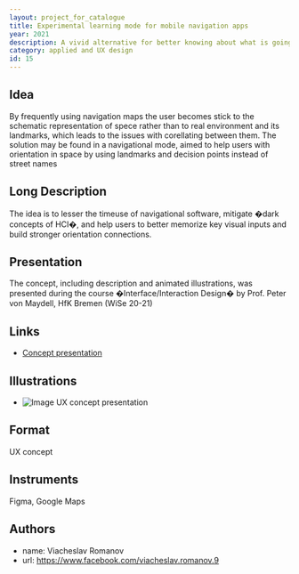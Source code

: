 ```yaml
---
layout: project_for_catalogue
title: Experimental learning mode for mobile navigation apps
year: 2021
description: A vivid alternative for better knowing about what is going on around and how to get there
category: applied and UX design
id: 15
---
```

## Idea

By frequently using navigation maps the user becomes stick to the schematic representation of spece rather than to real environment and its landmarks, which leads to the issues with corellating between them. The solution may be found in a navigational mode, aimed to help users with orientation in space by using landmarks and decision points instead of street names

## Long Description

The idea is to lesser the timeuse of navigational software, mitigate �dark concepts of HCI�, and help users to better memorize key visual inputs and build stronger orientation connections.

## Presentation

The concept, including description and animated illustrations, was presented during the course �Interface/Interaction Design� by Prof. Peter von Maydell, HfK Bremen (WiSe 20-21)

## Links

- [Concept presentation](https://www.figma.com/proto/ZA9Tt6VvTMIBJrb0pmrVuS/Untitled?node-id=117%3A4634&starting-point-node-id=117%3A4775)

## Illustrations

- ![Image]('url') UX concept presentation

## Format

UX concept

## Instruments

Figma, Google Maps

## Authors

- name: Viacheslav Romanov
- url: https://www.facebook.com/viacheslav.romanov.9
